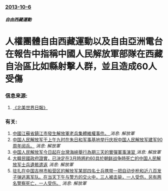 ### [2013-10-6](/news/2013/10/6/index.md)

##### 自由西藏運動
#  人權團體自由西藏運動以及自由亞洲電台在報告中指稱中國人民解放軍部隊在西藏自治區比如縣射擊人群，並且造成60人受傷 




### 信息来源:

1. [《北美世界日報》](http://www.worldjournal.com/view/full_van/23789908/article-%E5%8F%8D%E6%84%9B%E5%9C%8B%E6%95%99%E8%82%B2-%E8%97%8F%E6%B0%91%E9%81%AD%E9%96%8B%E6%A7%8D%E9%8E%AE%E5%A3%93?instance=bc_bull_left1)

### 有关:

1. [中國江蘇省鎮江市發生解放軍老兵集體維權事件。 ](/news/2018/06/19/中國江蘇省鎮江市發生解放軍老兵集體維權事件.md) _消息: 解放軍_
2. [中国人民解放军于上午九时在朱日和军事基地举行庆祝中国人民解放军建军90周年阅兵。](/news/2017/07/30/中国人民解放军于上午九时在朱日和军事基地举行庆祝中国人民解放军建军90周年阅兵.md) _消息: 解放軍_
3. [中国人民解放军今日起在台灣海峽舉行為期三天的實彈軍事演習 ](/news/2015/09/11/中国人民解放军今日起在台灣海峽舉行為期三天的實彈軍事演習.md) _消息: 解放軍_
4. [ 大韓民國政府證實，已決定在3月時將約60具於朝鲜战争時死亡的中国人民解放军士兵遺骸遣返](/news/2015/01/5/大韓民國政府證實-已決定在3月時將約60具於朝鲜战争時死亡的中国人民解放军士兵遺骸遣返.md) _消息: 解放軍_
5. [ 驻扎在中国吉林市船营区的解放军某部四名士兵携带一把自动步枪和近八百发子弹逃离军队。在当天下午与警方的交火中，三人被击毙，一人受伤，另有两名警察死亡，一人受伤。](/news/2011/11/9/驻扎在中国吉林市船营区的解放军某部四名士兵携带一把自动步枪和近八百发子弹逃离军队-在当天下午与警方的交火中-三人被击毙.md) _消息: 解放軍_
